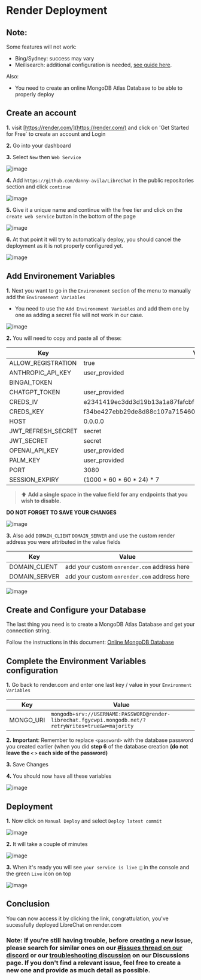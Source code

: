 # Render Deployment

## Note:

Some features will not work:
- Bing/Sydney: success may vary
- Meilisearch: additional configuration is needed, [see guide here](./meilisearch_in_render.md).

Also:
- You need to create an online MongoDB Atlas Database to be able to properly deploy

## Create an account

**1.** visit [https://render.com/](https://render.com/) and click on 'Get Started for Free` to create an account and Login

**2.** Go into your dashboard

**3.** Select `New` then `Web Service`
  
  ![image](https://github.com/fuegovic/LibreChat/assets/32828263/4edeceaf-6032-4bd0-9575-0dda76fd9958)

**4.** Add `https://github.com/danny-avila/LibreChat` in the public repositories section and click `continue`
  
  ![image](https://github.com/fuegovic/LibreChat/assets/32828263/4f3990f9-ab91-418d-baf3-05fef306a991)

**5.** Give it a unique name and continue with the free tier and click on the `create web service` button in the bottom of the page
  
  ![image](https://github.com/fuegovic/LibreChat/assets/32828263/ec7604ed-f833-4c23-811a-b99bdd09fb34)

**6.** At that point it will try to automatically deploy, you should cancel the deployment as it is not properly configured yet.

  ![image](https://github.com/fuegovic/LibreChat/assets/32828263/7b6973b1-68fa-4877-b78f-9cb2ee6e4f33)


## Add Environement Variables

**1.** Next you want to go in the `Environement` section of the menu to manually add the `Environement Variables`
  - You need to use the `Add Environement Variables` and add them one by one as adding a secret file will not work in our case.

  ![image](https://github.com/fuegovic/LibreChat/assets/32828263/4a1a08d5-a1f0-4e24-8393-d6740c58b19a)

**2.** You will need to copy and paste all of these:

| Key | Value |
| --- | --- |
| ALLOW_REGISTRATION | true |
| ANTHROPIC_API_KEY | user_provided |
| BINGAI_TOKEN |  | 
| CHATGPT_TOKEN | user_provided |
| CREDS_IV | e2341419ec3dd3d19b13a1a87fafcbfb |
| CREDS_KEY | f34be427ebb29de8d88c107a71546019685ed8b241d8f2ed00c3df97ad2566f0 |
| HOST | 0.0.0.0 |
| JWT_REFRESH_SECRET | secret |
| JWT_SECRET | secret |
| OPENAI_API_KEY | user_provided |
| PALM_KEY | user_provided |
| PORT | 3080 |
| SESSION_EXPIRY | (1000 * 60 * 60 * 24) * 7 |

> ⬆️ **Add a single space in the value field for any endpoints that you wish to disable.**

**DO NOT FORGET TO SAVE YOUR CHANGES**

  ![image](https://github.com/fuegovic/LibreChat/assets/32828263/1101669f-b793-4e0a-80c2-7784131f7dae)


**3.** Also add `DOMAIN_CLIENT` `DOMAIN_SERVER` and use the custom render address you were attributed in the value fields

| Key | Value |
| --- | --- |
| DOMAIN_CLIENT | add your custom `onrender.com` address here |
| DOMAIN_SERVER | add your custom `onrender.com` address here |

  ![image](https://github.com/fuegovic/LibreChat/assets/32828263/735afb66-0adc-4ae3-adbc-54f2648dd5a1)


## Create and Configure your Database

The last thing you need is to create a MongoDB Atlas Database and get your connection string.

Follow the instructions in this document: [Online MongoDB Database](../install/mongodb.md)

## Complete the Environment Variables configuration 

**1.** Go back to render.com and enter one last key / value in your `Environment Variables`

| Key | Value |
| --- | --- |
| MONGO_URI | `mongodb+srv://USERNAME:PASSWORD@render-librechat.fgycwpi.mongodb.net/?retryWrites=true&w=majority` |

**2.** **Important**: Remember to replace `<password>` with the database password you created earlier (when you did **step 6** of the database creation **(do not leave the `<` `>` each side of the password)**

**3.** Save Changes

**4.** You should now have all these variables 

  ![image](https://github.com/fuegovic/LibreChat/assets/32828263/a99ef7b1-8fd3-4fd4-999f-45fc28378ad9)


## Deployment

**1.** Now click on `Manual Deploy` and select `Deploy latest commit`

  ![image](https://github.com/fuegovic/LibreChat/assets/32828263/d39baffd-e15d-422e-b866-a29501795a34)

**2.** It will take a couple of minutes

  ![image](https://github.com/fuegovic/LibreChat/assets/32828263/418ce867-b15e-4532-abcc-e4b601748a58)

**3.** When it's ready you will see `your service is live 🎉` in the console and the green `Live` icon on top

  ![image](https://github.com/fuegovic/LibreChat/assets/32828263/c200e052-8a12-46b2-9f64-b3cdff146980)

## Conclusion
You can now access it by clicking the link, congrattulation, you've sucessfully deployed LibreChat on render.com

### Note: If you're still having trouble, before creating a new issue, please search for similar ones on our [#issues thread on our discord](https://discord.gg/weqZFtD9C4) or our [troubleshooting discussion](https://github.com/danny-avila/LibreChat/discussions/categories/troubleshooting) on our Discussions page. If you don't find a relevant issue, feel free to create a new one and provide as much detail as possible.
